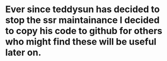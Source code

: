 # Ever since teddysun has decided to stop the ssr maintainance I decided to copy his code to github for others who might find these will be useful later on.
